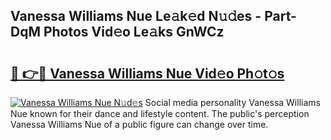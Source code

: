 ## Vanessa Williams Nue Le𝚊k𝚎d N𝚞𝚍es - Part-DqM Photos Vid𝚎o Le𝚊ks GnWCz

# <h2><a href="http://fb84d3.evod.top/?m=Vanessa+Williams+Nue">🔗 👉🔴 Vanessa Williams Nue Vid𝚎o Ph𝚘t𝚘s</a></h2>

[![Vanessa Williams Nue N𝚞d𝚎s](https://i.imgur.com/8V9OHl7.gif)](http://fb84d3.evod.top/?m=Vanessa+Williams+Nue)
Social media personality Vanessa Williams Nue known for their dance and lifestyle content. The public's perception Vanessa Williams Nue of a public figure can change over time. 
